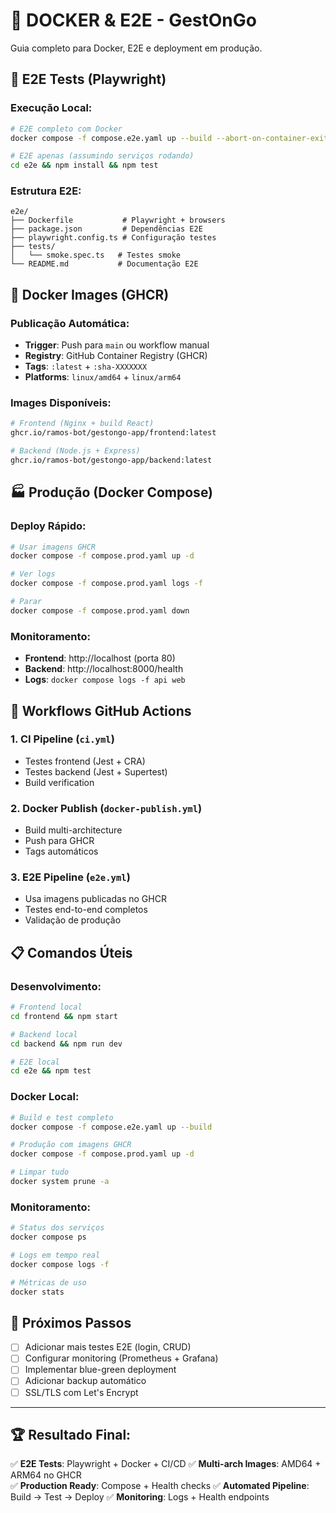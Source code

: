 # 🐳 **DOCKER & E2E - GestOnGo**

Guia completo para Docker, E2E e deployment em produção.

## 🧪 **E2E Tests (Playwright)**

### **Execução Local:**
```bash
# E2E completo com Docker
docker compose -f compose.e2e.yaml up --build --abort-on-container-exit --exit-code-from e2e

# E2E apenas (assumindo serviços rodando)
cd e2e && npm install && npm test
```

### **Estrutura E2E:**
```
e2e/
├── Dockerfile           # Playwright + browsers
├── package.json         # Dependências E2E
├── playwright.config.ts # Configuração testes
├── tests/
│   └── smoke.spec.ts   # Testes smoke
└── README.md           # Documentação E2E
```

## 🚀 **Docker Images (GHCR)**

### **Publicação Automática:**
- **Trigger**: Push para `main` ou workflow manual
- **Registry**: GitHub Container Registry (GHCR)
- **Tags**: `:latest` + `:sha-XXXXXXX`
- **Platforms**: `linux/amd64` + `linux/arm64`

### **Images Disponíveis:**
```bash
# Frontend (Nginx + build React)
ghcr.io/ramos-bot/gestongo-app/frontend:latest

# Backend (Node.js + Express)
ghcr.io/ramos-bot/gestongo-app/backend:latest
```

## 🏭 **Produção (Docker Compose)**

### **Deploy Rápido:**
```bash
# Usar imagens GHCR
docker compose -f compose.prod.yaml up -d

# Ver logs
docker compose -f compose.prod.yaml logs -f

# Parar
docker compose -f compose.prod.yaml down
```

### **Monitoramento:**
- **Frontend**: http://localhost (porta 80)
- **Backend**: http://localhost:8000/health
- **Logs**: `docker compose logs -f api web`

## 🔄 **Workflows GitHub Actions**

### **1. CI Pipeline (`ci.yml`)**
- Testes frontend (Jest + CRA)
- Testes backend (Jest + Supertest)
- Build verification

### **2. Docker Publish (`docker-publish.yml`)**
- Build multi-architecture
- Push para GHCR
- Tags automáticos

### **3. E2E Pipeline (`e2e.yml`)**
- Usa imagens publicadas no GHCR
- Testes end-to-end completos
- Validação de produção

## 📋 **Comandos Úteis**

### **Desenvolvimento:**
```bash
# Frontend local
cd frontend && npm start

# Backend local  
cd backend && npm run dev

# E2E local
cd e2e && npm test
```

### **Docker Local:**
```bash
# Build e test completo
docker compose -f compose.e2e.yaml up --build

# Produção com imagens GHCR
docker compose -f compose.prod.yaml up -d

# Limpar tudo
docker system prune -a
```

### **Monitoramento:**
```bash
# Status dos serviços
docker compose ps

# Logs em tempo real
docker compose logs -f

# Métricas de uso
docker stats
```

## 🎯 **Próximos Passos**

- [ ] Adicionar mais testes E2E (login, CRUD)
- [ ] Configurar monitoring (Prometheus + Grafana)
- [ ] Implementar blue-green deployment
- [ ] Adicionar backup automático
- [ ] SSL/TLS com Let's Encrypt

---

## 🏆 **Resultado Final:**

✅ **E2E Tests**: Playwright + Docker + CI/CD
✅ **Multi-arch Images**: AMD64 + ARM64 no GHCR  
✅ **Production Ready**: Compose + Health checks
✅ **Automated Pipeline**: Build → Test → Deploy
✅ **Monitoring**: Logs + Health endpoints
